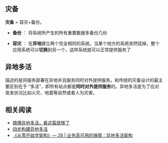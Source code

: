 ## 灾备

**灾备** = 容灾+备份。

- **备份** ： 将系统所产生的所有重要数据多备份几份

- **容灾** ： 在**异地**建立两个完全相同的系统。当某个地方的系统突然挂掉，整个应用系统可以**切换**到另一个，这样系统就可以正常提供服务了

  

## 异地多活

描述的是将服务部署在异地并且服务同时对外提供服务。和传统的灾备设计的最主要区别在于 “多活”，即所有站点都是**同时对外提供服务**的。异地多活是为了应对突发状况比如火灾、地震等自然或者人为灾害。



## 相关阅读

- [搞懂异地多活，看这篇就够了](https://mp.weixin.qq.com/s/T6mMDdtTfBuIiEowCpqu6Q)
- [四步构建异地多活](https://mp.weixin.qq.com/s/hMD-IS__4JE5_nQhYPYSTg)
- [《从零开始学架构》— 28 | 业务高可用的保障：异地多活架构](http://gk.link/a/10pKZ)